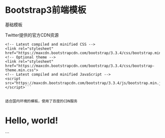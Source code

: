 # Bootstrap3前端模板

基础模板

Twitter提供的官方CDN资源
```
<!-- Latest compiled and minified CSS -->
<link rel="stylesheet" href="https://maxcdn.bootstrapcdn.com/bootstrap/3.3.4/css/bootstrap.min.css">
<!-- Optional theme -->
<link rel="stylesheet" href="https://maxcdn.bootstrapcdn.com/bootstrap/3.3.4/css/bootstrap-theme.min.css">
<!-- Latest compiled and minified JavaScript -->
<script src="https://maxcdn.bootstrapcdn.com/bootstrap/3.3.4/js/bootstrap.min.js"></script>```


适合国内环境的模板，使用了百度的CDN服务

```
<!DOCTYPE html>
<html lang="en">
  <head>
    <meta charset="utf-8">
    <meta http-equiv="X-UA-Compatible" content="IE=edge">
    <meta name="viewport" content="width=device-width, initial-scale=1">
    <!-- The above 3 meta tags *must* come first in the head; any other head content must come *after* these tags -->
    <script src="http://libs.baidu.com/jquery/2.0.0/jquery.min.js"></script>
    <script src="http://libs.baidu.com/bootstrap/3.0.3/js/bootstrap.min.js"></script>
    <link href="http://libs.baidu.com/bootstrap/3.0.3/css/bootstrap.min.css" rel="stylesheet">
    <title>未定义标题</title>
  </head>
  <body>
    <div class="container">
        <h1>Hello, world!</h1>
    </div>
  </body>
</html>
```